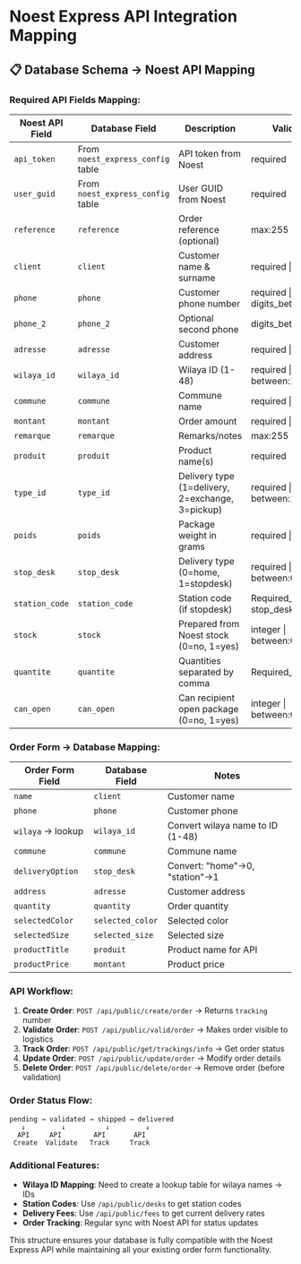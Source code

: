 # Noest Express API Integration Mapping

## 📋 **Database Schema → Noest API Mapping**

### **Required API Fields Mapping:**

| **Noest API Field** | **Database Field** | **Description** | **Validation** |
|---------------------|-------------------|-----------------|----------------|
| `api_token` | From `noest_express_config` table | API token from Noest | required |
| `user_guid` | From `noest_express_config` table | User GUID from Noest | required |
| `reference` | `reference` | Order reference (optional) | max:255 |
| `client` | `client` | Customer name & surname | required \| max:255 |
| `phone` | `phone` | Customer phone number | required \| digits_between:9,10 |
| `phone_2` | `phone_2` | Optional second phone | digits_between:9,10 |
| `adresse` | `adresse` | Customer address | required \| max:255 |
| `wilaya_id` | `wilaya_id` | Wilaya ID (1-48) | required \| integer \| between:1,48 |
| `commune` | `commune` | Commune name | required \| max:255 |
| `montant` | `montant` | Order amount | required \| numeric |
| `remarque` | `remarque` | Remarks/notes | max:255 |
| `produit` | `produit` | Product name(s) | required |
| `type_id` | `type_id` | Delivery type (1=delivery, 2=exchange, 3=pickup) | required \| integer \| between:1,3 |
| `poids` | `poids` | Package weight in grams | required \| integer |
| `stop_desk` | `stop_desk` | Delivery type (0=home, 1=stopdesk) | required \| integer \| between:0,1 |
| `station_code` | `station_code` | Station code (if stopdesk) | Required_if stop_desk=1 |
| `stock` | `stock` | Prepared from Noest stock (0=no, 1=yes) | integer \| between:0,1 |
| `quantite` | `quantite` | Quantities separated by comma | Required_if stock=1 |
| `can_open` | `can_open` | Can recipient open package (0=no, 1=yes) | integer \| between:0,1 |

### **Order Form → Database Mapping:**

| **Order Form Field** | **Database Field** | **Notes** |
|----------------------|-------------------|-----------|
| `name` | `client` | Customer name |
| `phone` | `phone` | Customer phone |
| `wilaya` → lookup | `wilaya_id` | Convert wilaya name to ID (1-48) |
| `commune` | `commune` | Commune name |
| `deliveryOption` | `stop_desk` | Convert: "home"→0, "station"→1 |
| `address` | `adresse` | Customer address |
| `quantity` | `quantity` | Order quantity |
| `selectedColor` | `selected_color` | Selected color |
| `selectedSize` | `selected_size` | Selected size |
| `productTitle` | `produit` | Product name for API |
| `productPrice` | `montant` | Product price |

### **API Workflow:**

1. **Create Order**: `POST /api/public/create/order` → Returns `tracking` number
2. **Validate Order**: `POST /api/public/valid/order` → Makes order visible to logistics
3. **Track Order**: `POST /api/public/get/trackings/info` → Get order status
4. **Update Order**: `POST /api/public/update/order` → Modify order details
5. **Delete Order**: `POST /api/public/delete/order` → Remove order (before validation)

### **Order Status Flow:**

```
pending → validated → shipped → delivered
   ↓         ↓          ↓         ↓
  API     API        API       API
 Create  Validate   Track     Track
```

### **Additional Features:**

- **Wilaya ID Mapping**: Need to create a lookup table for wilaya names → IDs
- **Station Codes**: Use `/api/public/desks` to get station codes
- **Delivery Fees**: Use `/api/public/fees` to get current delivery rates
- **Order Tracking**: Regular sync with Noest API for status updates

This structure ensures your database is fully compatible with the Noest Express API while maintaining all your existing order form functionality.
